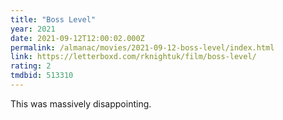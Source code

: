 ```yaml
---
title: "Boss Level"
year: 2021
date: 2021-09-12T12:00:02.000Z
permalink: /almanac/movies/2021-09-12-boss-level/index.html
link: https://letterboxd.com/rknightuk/film/boss-level/
rating: 2
tmdbid: 513310
---
```


This was massively disappointing.